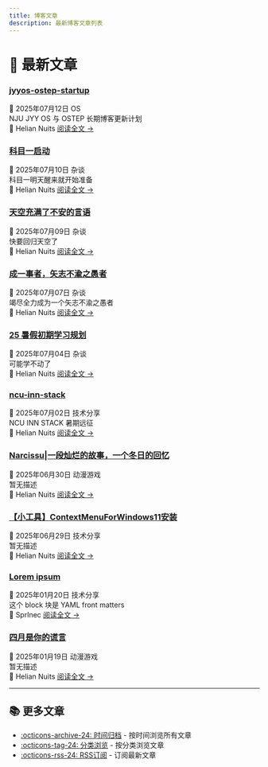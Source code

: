 ```yaml
---
title: 博客文章
description: 最新博客文章列表
---
```


# 📝 最新文章

<div class="posts-grid" markdown>


<div class="post-card" markdown>
<div class="post-header">
  <h3 class="post-title">
    <a href="/HelianNuits/blog/posts/jyyos-ostep-startup/">jyyos-ostep-startup</a>
  </h3>
  <div class="post-meta">
    <span class="post-date">📅 2025年07月12日</span>
    <span class="category-tag">OS</span>
  </div>
</div>
<div class="post-excerpt">
  NJU JYY OS 与 OSTEP 长期博客更新计划
</div>
<div class="post-footer">
  <span class="post-author">👤 Helian Nuits</span>
  <a href="/HelianNuits/blog/posts/jyyos-ostep-startup/" class="read-more">阅读全文 →</a>
</div>
</div>

<div class="post-card" markdown>
<div class="post-header">
  <h3 class="post-title">
    <a href="/HelianNuits/blog/posts/科目一启动/">科目一启动</a>
  </h3>
  <div class="post-meta">
    <span class="post-date">📅 2025年07月10日</span>
    <span class="category-tag">杂谈</span>
  </div>
</div>
<div class="post-excerpt">
  科目一明天醒来就开始准备
</div>
<div class="post-footer">
  <span class="post-author">👤 Helian Nuits</span>
  <a href="/HelianNuits/blog/posts/科目一启动/" class="read-more">阅读全文 →</a>
</div>
</div>

<div class="post-card" markdown>
<div class="post-header">
  <h3 class="post-title">
    <a href="/HelianNuits/blog/posts/天空充满了不安的言语/">天空充满了不安的言语</a>
  </h3>
  <div class="post-meta">
    <span class="post-date">📅 2025年07月09日</span>
    <span class="category-tag">杂谈</span>
  </div>
</div>
<div class="post-excerpt">
  快要回归天空了
</div>
<div class="post-footer">
  <span class="post-author">👤 Helian Nuits</span>
  <a href="/HelianNuits/blog/posts/天空充满了不安的言语/" class="read-more">阅读全文 →</a>
</div>
</div>

<div class="post-card" markdown>
<div class="post-header">
  <h3 class="post-title">
    <a href="/HelianNuits/blog/posts/竭尽全力成为矢志不渝之愚者/">成一事者，矢志不渝之愚者</a>
  </h3>
  <div class="post-meta">
    <span class="post-date">📅 2025年07月07日</span>
    <span class="category-tag">杂谈</span>
  </div>
</div>
<div class="post-excerpt">
  竭尽全力成为一个矢志不渝之愚者
</div>
<div class="post-footer">
  <span class="post-author">👤 Helian Nuits</span>
  <a href="/HelianNuits/blog/posts/竭尽全力成为矢志不渝之愚者/" class="read-more">阅读全文 →</a>
</div>
</div>

<div class="post-card" markdown>
<div class="post-header">
  <h3 class="post-title">
    <a href="/HelianNuits/blog/posts/25暑假初期学习规划/">25 暑假初期学习规划</a>
  </h3>
  <div class="post-meta">
    <span class="post-date">📅 2025年07月04日</span>
    <span class="category-tag">杂谈</span>
  </div>
</div>
<div class="post-excerpt">
  可能学不动了
</div>
<div class="post-footer">
  <span class="post-author">👤 Helian Nuits</span>
  <a href="/HelianNuits/blog/posts/25暑假初期学习规划/" class="read-more">阅读全文 →</a>
</div>
</div>

<div class="post-card" markdown>
<div class="post-header">
  <h3 class="post-title">
    <a href="/HelianNuits/blog/posts/ncu-inn-stack/">ncu-inn-stack</a>
  </h3>
  <div class="post-meta">
    <span class="post-date">📅 2025年07月02日</span>
    <span class="category-tag">技术分享</span>
  </div>
</div>
<div class="post-excerpt">
  NCU INN STACK 暑期远征
</div>
<div class="post-footer">
  <span class="post-author">👤 Helian Nuits</span>
  <a href="/HelianNuits/blog/posts/ncu-inn-stack/" class="read-more">阅读全文 →</a>
</div>
</div>

<div class="post-card" markdown>
<div class="post-header">
  <h3 class="post-title">
    <a href="/HelianNuits/blog/posts/【Narcissus】一段灿烂的故事/">Narcissu|一段灿烂的故事，一个冬日的回忆</a>
  </h3>
  <div class="post-meta">
    <span class="post-date">📅 2025年06月30日</span>
    <span class="category-tag">动漫游戏</span>
  </div>
</div>
<div class="post-excerpt">
  暂无描述
</div>
<div class="post-footer">
  <span class="post-author">👤 Helian Nuits</span>
  <a href="/HelianNuits/blog/posts/【Narcissus】一段灿烂的故事/" class="read-more">阅读全文 →</a>
</div>
</div>

<div class="post-card" markdown>
<div class="post-header">
  <h3 class="post-title">
    <a href="/HelianNuits/blog/posts/ContextMenuForWindows11/">【小工具】ContextMenuForWindows11安装</a>
  </h3>
  <div class="post-meta">
    <span class="post-date">📅 2025年06月29日</span>
    <span class="category-tag">技术分享</span>
  </div>
</div>
<div class="post-excerpt">
  暂无描述
</div>
<div class="post-footer">
  <span class="post-author">👤 Helian Nuits</span>
  <a href="/HelianNuits/blog/posts/ContextMenuForWindows11/" class="read-more">阅读全文 →</a>
</div>
</div>

<div class="post-card" markdown>
<div class="post-header">
  <h3 class="post-title">
    <a href="/HelianNuits/blog/posts/sample_cn/">Lorem ipsum</a>
  </h3>
  <div class="post-meta">
    <span class="post-date">📅 2025年01月20日</span>
    <span class="category-tag">技术分享</span>
  </div>
</div>
<div class="post-excerpt">
  这个 block 块是 YAML front matters
</div>
<div class="post-footer">
  <span class="post-author">👤 SprInec</span>
  <a href="/HelianNuits/blog/posts/sample_cn/" class="read-more">阅读全文 →</a>
</div>
</div>

<div class="post-card" markdown>
<div class="post-header">
  <h3 class="post-title">
    <a href="/HelianNuits/blog/posts/四月是你的谎言/">四月是你的谎言</a>
  </h3>
  <div class="post-meta">
    <span class="post-date">📅 2025年01月19日</span>
    <span class="category-tag">动漫游戏</span>
  </div>
</div>
<div class="post-excerpt">
  暂无描述
</div>
<div class="post-footer">
  <span class="post-author">👤 Helian Nuits</span>
  <a href="/HelianNuits/blog/posts/四月是你的谎言/" class="read-more">阅读全文 →</a>
</div>
</div>


</div>

---

<div class="more-posts" markdown>

## 📚 更多文章

- [:octicons-archive-24: 时间归档](archive.md) - 按时间浏览所有文章
- [:octicons-tag-24: 分类浏览](categories.md) - 按分类浏览文章
- [:octicons-rss-24: RSS订阅](http://127.0.0.1:8000/HelianNuits/feed_rss_created.xml) - 订阅最新文章

</div>
